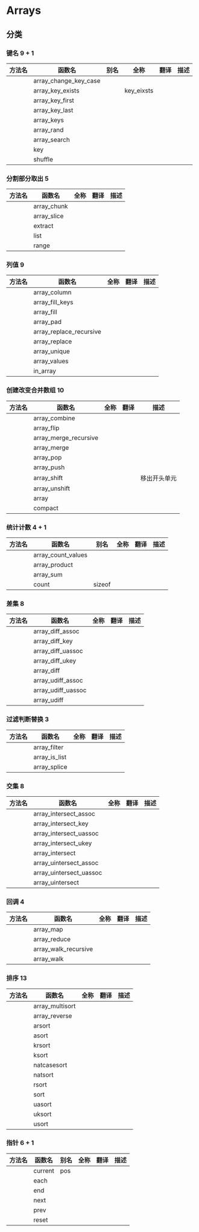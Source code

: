 # Arrays

<!-- VER 23.7.1 REV 4 -->

## 分类

### 键名 9 + 1

| 方法名 | 函数名                | 别名 | 全称       | 翻译 | 描述 |
| ------ | --------------------- | ---- | ---------- | ---- | ---- |
|        | array_change_key_case |      |            |      |      |
|        | array_key_exists      |      | key_eixsts |      |      |
|        | array_key_first       |      |            |      |      |
|        | array_key_last        |      |            |      |      |
|        | array_keys            |      |            |      |      |
|        | array_rand            |      |            |      |      |
|        | array_search          |      |            |      |      |
|        | key                   |      |            |      |      |
|        | shuffle               |      |            |      |      |



### 分割部分取出 5

| 方法名 | 函数名      | 全称 | 翻译 | 描述 |
| ------ | ----------- | ---- | ---- | ---- |
|        | array_chunk |      |      |      |
|        | array_slice |      |      |      |
|        | extract     |      |      |      |
|        | list        |      |      |      |
|        | range       |      |      |      |



### 列值 9

| 方法名 | 函数名                  | 全称 | 翻译 | 描述 |
| ------ | ----------------------- | ---- | ---- | ---- |
|        | array_column            |      |      |      |
|        | array_fill_keys         |      |      |      |
|        | array_fill              |      |      |      |
|        | array_pad               |      |      |      |
|        | array_replace_recursive |      |      |      |
|        | array_replace           |      |      |      |
|        | array_unique            |      |      |      |
|        | array_values            |      |      |      |
|        | in_array                |      |      |      |



### 创建改变合并数组 10

| 方法名 | 函数名                | 全称 | 翻译 | 描述         |
| ------ | --------------------- | ---- | ---- | ------------ |
|        | array_combine         |      |      |              |
|        | array_flip            |      |      |              |
|        | array_merge_recursive |      |      |              |
|        | array_merge           |      |      |              |
|        | array_pop             |      |      |              |
|        | array_push            |      |      |              |
|        | array_shift           |      |      | 移出开头单元 |
|        | array_unshift         |      |      |              |
|        | array                 |      |      |              |
|        | compact               |      |      |              |



### 统计计数 4 + 1

| 方法名 | 函数名             | 别名   | 全称 | 翻译 | 描述 |
| ------ | ------------------ | ------ | ---- | ---- | ---- |
|        | array_count_values |        |      |      |      |
|        | array_product      |        |      |      |      |
|        | array_sum          |        |      |      |      |
|        | count              | sizeof |      |      |      |



### 差集 8

| 方法名 | 函数名             | 全称 | 翻译 | 描述 |
| ------ | ------------------ | ---- | ---- | ---- |
|        | array_diff_assoc   |      |      |      |
|        | array_diff_key     |      |      |      |
|        | array_diff_uassoc  |      |      |      |
|        | array_diff_ukey    |      |      |      |
|        | array_diff         |      |      |      |
|        | array_udiff_assoc  |      |      |      |
|        | array_udiff_uassoc |      |      |      |
|        | array_udiff        |      |      |      |



### 过滤判断替换 3

| 方法名 | 函数名        | 全称 | 翻译 | 描述 |
| ------ | ------------- | ---- | ---- | ---- |
|        | array_filter  |      |      |      |
|        | array_is_list |      |      |      |
|        | array_splice  |      |      |      |



### 交集 8

| 方法名 | 函数名                  | 全称 | 翻译 | 描述 |
| ------ | ----------------------- | ---- | ---- | ---- |
|        | array_intersect_assoc   |      |      |      |
|        | array_intersect_key     |      |      |      |
|        | array_intersect_uassoc  |      |      |      |
|        | array_intersect_ukey    |      |      |      |
|        | array_intersect         |      |      |      |
|        | array_uintersect_assoc  |      |      |      |
|        | array_uintersect_uassoc |      |      |      |
|        | array_uintersect        |      |      |      |



### 回调 4

| 方法名 | 函数名               | 全称 | 翻译 | 描述 |
| ------ | -------------------- | ---- | ---- | ---- |
|        | array_map            |      |      |      |
|        | array_reduce         |      |      |      |
|        | array_walk_recursive |      |      |      |
|        | array_walk           |      |      |      |



### 排序 13

| 方法名 | 函数名          | 全称 | 翻译 | 描述 |
| ------ | --------------- | ---- | ---- | ---- |
|        | array_multisort |      |      |      |
|        | array_reverse   |      |      |      |
|        | arsort          |      |      |      |
|        | asort           |      |      |      |
|        | krsort          |      |      |      |
|        | ksort           |      |      |      |
|        | natcasesort     |      |      |      |
|        | natsort         |      |      |      |
|        | rsort           |      |      |      |
|        | sort            |      |      |      |
|        | uasort          |      |      |      |
|        | uksort          |      |      |      |
|        | usort           |      |      |      |



### 指针 6 + 1

| 方法名 | 函数名  | 别名 | 全称 | 翻译 | 描述 |
| ------ | ------- | ---- | ---- | ---- | ---- |
|        | current | pos  |      |      |      |
|        | each    |      |      |      |      |
|        | end     |      |      |      |      |
|        | next    |      |      |      |      |
|        | prev    |      |      |      |      |
|        | reset   |      |      |      |      |


